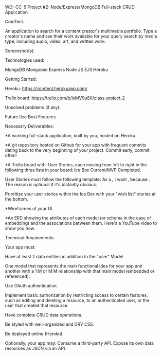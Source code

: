 
WDI-CC-6 Project #2: Node/Express/MongoDB
Full-stack CRUD Application




ComTent.

An application to search for a content creator's multimedia portfolio. Type a creator's name and see their work available for your query search by media type, including audio, video, art, and written work.


Screenshot(s):



Technologies used:

MongoDB
Mongoose
Express 
Node 
JS
EJS
Heroku


Getting Started:

Heroku: https://comtent.herokuapp.com/

Trello board: https://trello.com/b/IxMV9u8X/class-project-2



Unsolved problems (if any):



Future (Ice Box) Features





Necessary Deliverables:

*A working full-stack application, built by you, hosted on Heroku.

*A git repository hosted on Github for your app with frequent commits dating back to the very beginning of your project. Commit early, commit often!

*A Trello board with:
User Stories, each moving from left to right in the following three lists in your board:
Ice Box
Current/MVP
Completed.

User Stories must follow the following template:
As a <user role>, I want <feature>, because <reason>.
The reason is optional if it's blatantly obvious.

Prioritize your user stories within the Ice Box with your "wish list" stories at the bottom.

*Wireframes of your UI.

*An ERD showing the attributes of each model (or schema in the case of embedding) and the associations between them. Here's a YouTube video to show you how.



Technical Requirements:

Your app must:

Have at least 2 data entities in addition to the "user" Model. 

One model that represents the main functional idea for your app and another with a 1:M or M:M relationship with that main model (embedded or referenced).

Use OAuth authentication. 

Implement basic authorization by restricting access to certain features, such as editing and deleting a resource, to an authenticated user, or the user that created that resource.

Have complete CRUD data operations.

Be styled with well-organized and DRY CSS.

Be deployed online (Heroku).

Optionally, your app may: Consume a third-party API. Expose its own data resources as JSON via an API.
